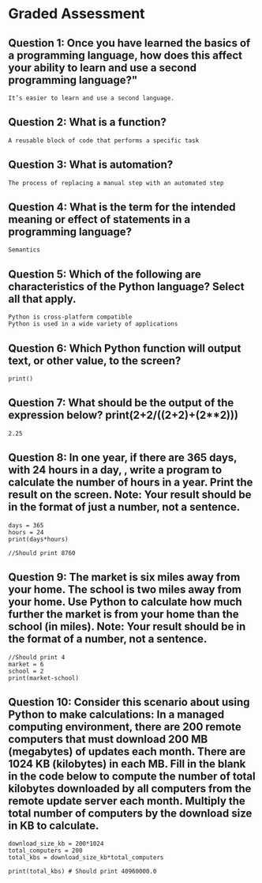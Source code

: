 # Graded Assessment

## Question 1: Once you have learned the basics of a programming language, how does this affect your ability to learn and use a second programming language?"

    It’s easier to learn and use a second language.

## Question 2: What is a function?

    A reusable block of code that performs a specific task

## Question 3: What is automation?

    The process of replacing a manual step with an automated step

## Question 4: What is the term for the intended meaning or effect of statements in a programming language?

    Semantics

## Question 5: Which of the following are characteristics of the Python language? Select all that apply.

    Python is cross-platform compatible
    Python is used in a wide variety of applications

## Question 6: Which Python function will output text, or other value, to the screen?

    print()

## Question 7: What should be the output of the expression below? print(2+2/((2+2)+(2**2)))

    2.25

## Question 8: In one year, if there are 365 days, with 24 hours in a day, , write a program to calculate the number of hours in a year. Print the result on the screen. Note: Your result should be in the format of just a number, not a sentence.

    days = 365
    hours = 24
    print(days*hours)

    //Should print 8760

## Question 9: The market is six miles away from your home. The school is two miles away from your home. Use Python to calculate how much further the market is from your home than the school (in miles). Note: Your result should be in the format of a number, not a sentence.

    //Should print 4
    market = 6
    school = 2
    print(market-school)

## Question 10: Consider this scenario about using Python to make calculations: In a managed computing environment, there are 200 remote computers that must download 200 MB (megabytes) of updates each month. There are 1024 KB (kilobytes) in each MB. Fill in the blank in the code below to compute the number of total kilobytes downloaded by all computers from the remote update server each month. Multiply the total number of computers by the download size in KB to calculate.

    download_size_kb = 200*1024
    total_computers = 200
    total_kbs = download_size_kb*total_computers

    print(total_kbs) # Should print 40960000.0